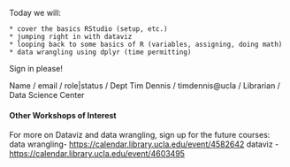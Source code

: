 Today we will:

    * cover the basics RStudio (setup, etc.)
    * jumping right in with dataviz
    * looping back to some basics of R (variables, assigning, doing math)
    * data wrangling using dplyr (time permitting)

Sign in please!

Name / email / role|status / Dept
Tim Dennis / timdennis@ucla / Librarian / Data Science Center

#### Other Workshops of Interest #####
For more on Dataviz and data wrangling, sign up for the future courses:
  data wrangling-  https://calendar.library.ucla.edu/event/4582642
  dataviz  - https://calendar.library.ucla.edu/event/4603495
